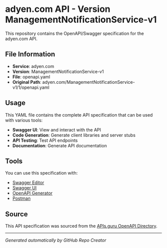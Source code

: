# adyen.com API - Version ManagementNotificationService-v1

This repository contains the OpenAPI/Swagger specification for the adyen.com API.

## File Information

- **Service**: adyen.com
- **Version**: ManagementNotificationService-v1
- **File**: openapi.yaml
- **Original Path**: adyen.com/ManagementNotificationService-v1/1/openapi.yaml

## Usage

This YAML file contains the complete API specification that can be used with various tools:

- **Swagger UI**: View and interact with the API
- **Code Generation**: Generate client libraries and server stubs
- **API Testing**: Test API endpoints
- **Documentation**: Generate API documentation

## Tools

You can use this specification with:

- [Swagger Editor](https://editor.swagger.io/)
- [Swagger UI](https://swagger.io/tools/swagger-ui/)
- [OpenAPI Generator](https://openapi-generator.tech/)
- [Postman](https://www.postman.com/)

## Source

This API specification was sourced from the [APIs.guru OpenAPI Directory](https://github.com/APIs-guru/openapi-directory).

---

*Generated automatically by GitHub Repo Creator*

